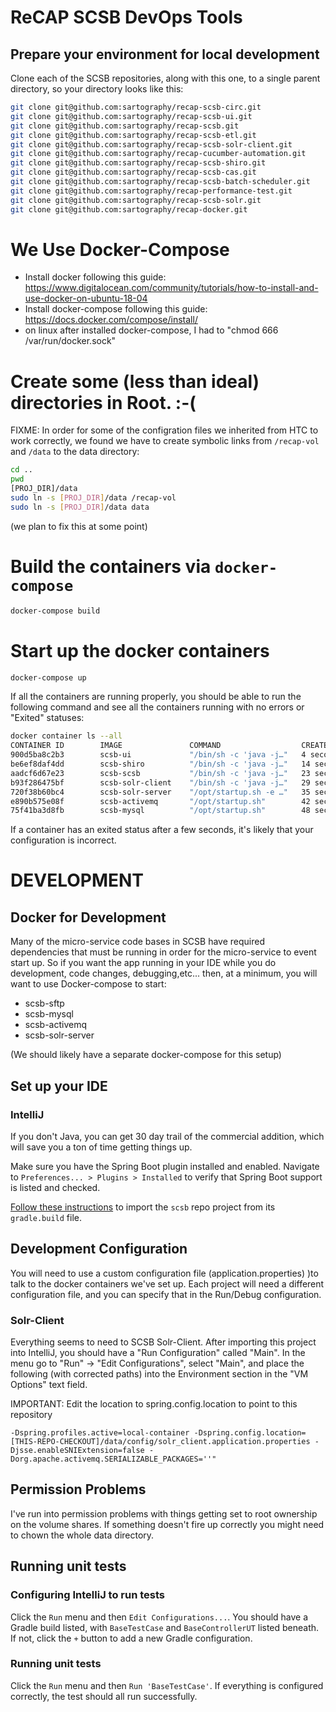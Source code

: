# ReCAP SCSB DevOps Tools

## Prepare your environment for local development
Clone each of the SCSB repositories, along with this one, to a single parent directory, so your directory looks like this:
```bash
git clone git@github.com:sartography/recap-scsb-circ.git
git clone git@github.com:sartography/recap-scsb-ui.git
git clone git@github.com:sartography/recap-scsb.git
git clone git@github.com:sartography/recap-scsb-etl.git
git clone git@github.com:sartography/recap-scsb-solr-client.git
git clone git@github.com:sartography/recap-cucumber-automation.git
git clone git@github.com:sartography/recap-scsb-shiro.git
git clone git@github.com:sartography/recap-scsb-cas.git
git clone git@github.com:sartography/recap-scsb-batch-scheduler.git
git clone git@github.com:sartography/recap-performance-test.git
git clone git@github.com:sartography/recap-scsb-solr.git
git clone git@github.com:sartography/recap-docker.git
```

# We Use Docker-Compose
* Install docker following this guide:  https://www.digitalocean.com/community/tutorials/how-to-install-and-use-docker-on-ubuntu-18-04
* Install docker-compose following this guide: https://docs.docker.com/compose/install/
* on linux after installed docker-compose, I had to "chmod 666 /var/run/docker.sock" 


# Create some (less than ideal) directories in Root. :-(
FIXME:  In order for some of the configration files we inherited from HTC to work correctly, we found we have to create symbolic links from `/recap-vol` and `/data` to the data directory:
```bash
cd ..
pwd
[PROJ_DIR]/data
sudo ln -s [PROJ_DIR]/data /recap-vol
sudo ln -s [PROJ_DIR]/data data
```
(we plan to fix this at some point)

# Build the containers via `docker-compose`
```bash
docker-compose build
```

# Start up the docker containers
```bash
docker-compose up
```


If all the containers are running properly, you should be able to run the following command and see all the containers running with no errors or "Exited" statuses:
```bash
docker container ls --all
CONTAINER ID        IMAGE               COMMAND                  CREATED             STATUS              PORTS                                                                      NAMES
900d5ba8c2b3        scsb-ui             "/bin/sh -c 'java -j…"   4 seconds ago       Up 1 second         0.0.0.0:9091->9091/tcp                                                     scsb-ui
be6ef8daf4dd        scsb-shiro          "/bin/sh -c 'java -j…"   14 seconds ago      Up 12 seconds       0.0.0.0:9092->9092/tcp                                                     scsb-shiro
aadcf6d67e23        scsb-scsb           "/bin/sh -c 'java -j…"   23 seconds ago      Up 20 seconds       0.0.0.0:9093->9093/tcp                                                     scsb
b93f286475bf        scsb-solr-client    "/bin/sh -c 'java -j…"   29 seconds ago      Up 27 seconds       0.0.0.0:9090->9090/tcp                                                     scsb-solr-client
720f38b60bc4        scsb-solr-server    "/opt/startup.sh -e …"   35 seconds ago      Up 33 seconds       0.0.0.0:8983->8983/tcp                                                     scsb-solr-server
e890b575e08f        scsb-activemq       "/opt/startup.sh"        42 seconds ago      Up 39 seconds       0.0.0.0:1099->1099/tcp, 0.0.0.0:8161->8161/tcp, 0.0.0.0:61616->61616/tcp   scsb-activemq
75f41ba3d8fb        scsb-mysql          "/opt/startup.sh"        48 seconds ago      Up 46 seconds       0.0.0.0:3306->3306/tcp                                                     scsb-mysql
```

If a container has an exited status after a few seconds, it's likely that your configuration is incorrect.


# DEVELOPMENT

## Docker for Development
Many of the micro-service code bases in SCSB have required dependencies that must be  running in order for the micro-service to event start up.   So if you want the app running in your IDE while you do development, code changes, debugging,etc... then, at a minimum, you will want to use Docker-compose to start:

  * scsb-sftp
  * scsb-mysql
  * scsb-activemq
  * scsb-solr-server

(We should likely have a separate docker-compose for this setup)

## Set up your IDE

### IntelliJ
If you don't Java, you can get 30 day trail of the commercial addition, which will save you a ton of time getting things up.

Make sure you have the Spring Boot plugin installed and enabled. Navigate to `Preferences... > Plugins > Installed` to verify that Spring Boot support is listed and checked.

[Follow these instructions](https://www.jetbrains.com/help/idea/gradle.html#gradle_import) to import the `scsb` repo project from its `gradle.build` file.

## Development Configuration
You will need to use a custom configuration file (application.properties) )to talk to the docker containers we've set up.  Each project will need a different configuration file, and you can specify that in the Run/Debug configuration.

### Solr-Client
Everything seems to need to SCSB Solr-Client.  After importing this project into IntelliJ, you should have a "Run Configuration" called "Main".  In the menu go to "Run" -> "Edit Configurations", select "Main", and place the following (with corrected paths) into the Environment section in the "VM Options" text field.

IMPORTANT:  Edit the location to spring.config.location to point to this repository

```
-Dspring.profiles.active=local-container -Dspring.config.location=[THIS-REPO-CHECKOUT]/data/config/solr_client.application.properties -Djsse.enableSNIExtension=false -Dorg.apache.activemq.SERIALIZABLE_PACKAGES=''"
```

## Permission Problems
I've run into permission problems with things getting set to root ownership on the volume shares.  If something doesn't fire up correctly you might need to chown the whole data directory. 


## Running unit tests
### Configuring IntelliJ to run tests
Click the `Run` menu and then `Edit Configurations...`. You should have a Gradle build listed, with `BaseTestCase` and `BaseControllerUT` listed beneath. If not, click the `+` button to add a new Gradle configuration.

### Running unit tests
Click the `Run` menu and then `Run 'BaseTestCase'`. If everything is configured correctly, the test should all run successfully.
